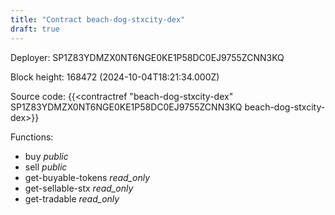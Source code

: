 ```yaml
---
title: "Contract beach-dog-stxcity-dex"
draft: true
---
```

Deployer: SP1Z83YDMZX0NT6NGE0KE1P58DC0EJ9755ZCNN3KQ


 



Block height: 168472 (2024-10-04T18:21:34.000Z)

Source code: {{<contractref "beach-dog-stxcity-dex" SP1Z83YDMZX0NT6NGE0KE1P58DC0EJ9755ZCNN3KQ beach-dog-stxcity-dex>}}

Functions:

* buy _public_
* sell _public_
* get-buyable-tokens _read_only_
* get-sellable-stx _read_only_
* get-tradable _read_only_
